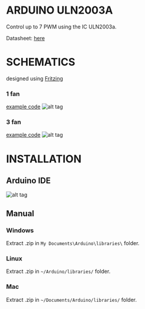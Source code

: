 # ARDUINO ULN2003A
Control up to 7 PWM using the IC ULN2003a.

Datasheet: <a href="http://www.ti.com/lit/ds/symlink/uln2003a.pdf">here</a>

# SCHEMATICS
designed using <a href="http://fritzing.org/home/">Fritzing</a>

### 1 fan
<a href="https://github.com/rafaelnsantos/arduino_uln2003a/blob/master/examples/onefan/onefan.ino">example code</a>
![alt tag](http://i.imgur.com/YRO1dDg.png)

### 3 fan
<a href="https://github.com/rafaelnsantos/arduino_uln2003a/blob/master/examples/threefans/threefans.ino">example code</a>
![alt tag](http://i.imgur.com/Q7cRBGo.png)

# INSTALLATION

## Arduino IDE
![alt tag](https://www.arduino.cc/en/uploads/Guide/LibraryManager_1.png)

## Manual
### Windows
Extract .zip in `My Documents\Arduino\libraries\` folder.

### Linux
Extract .zip in `~/Arduino/libraries/` folder.

### Mac
Extract .zip in `~/Documents/Arduino/libraries/` folder.